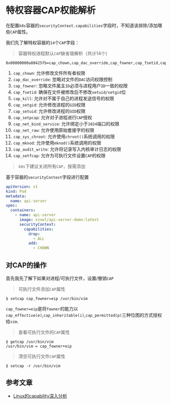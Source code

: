 # 特权容器CAP权能解析

在配置`k8s`容器的`securityContext.capabilities`字段时，不知道该排除/添加哪些`CAP`属性。

我们先了解特权容器的`14`个`CAP`字段：

> 容器特权进程默认`CAP`缺省值解析（共计14个）

```
0x00000000a80425fb=cap_chown,cap_dac_override,cap_fowner,cap_fsetid,cap_kill,cap_setgid,cap_setuid,cap_setpcap,cap_net_bind_service,cap_net_raw,cap_sys_chroot,cap_mknod,cap_audit_write,cap_setfcap
```

1. `cap_chown`: 允许修改文件所有者权限
2. `cap_dac_override`: 忽略对文件的`DAC`访问权限控制
3. `cap_fowner`: 忽略文件属主`ID`必须与进程用户`ID`一致的权限
4. `cap_fsetid`: 确保在文件被修改后不修改`setuid/setgid`位
5. `cap_kill`: 允许对不属于自己的进程发送信号的权限
6. `cap_setgid`: 允许修改进程的`GID`权限
7. `cap_setuid`: 允许修改进程的`UID`权限
8. `cap_setpcap`: 允许对子进程进行`CAP`授权
9. `cap_net_bind_service`: 允许绑定小于`1024`端口的权限
10. `cap_net_raw`: 允许使用原始套接字的权限
11. `cap_sys_chroot`: 允许使用`chroot()`系统调用的权限
12. `cap_mknod`: 允许使用`mknod()`系统调用的权限
13. `cap_audit_write`: 允许将记录写入内核审计日志的权限
14. `cap_setfcap`: 允许为可执行文件设置`CAP`的权限

> `k8s`下建议关闭所有`CAP`，按需添加

基于容器的`securityContext`字段进行配置

```yaml
apiVersion: v1
kind: Pod
metadata:
  name: api-server
spec:
  containers:
    - name: api-server
      image: xzxwl/api-server-demo:latest
      securityContext:
        capabilities:
          drop:
            - ALL
          add:
            - CHOWN
```

## 对CAP的操作

首先我先了解下如果对进程/可执行文件，设置/撤销`CAP`

> 可执行文件添加`CAP`属性

```shell
$ setcap cap_fowner=eip /usr/bin/vim
```

`cap_fowner=eip`是将`fowner`的能力以`cap_effective(e)`,`cap_inheritable(i)`,`cap_permitted(p)`三种位图的方式授权给`vim`.

> 查看可执行文件的`CAP`属性

```shell
$ getcap /usr/bin/vim
/usr/bin/vim = cap_fowner+eip
```

> 清空可执行文件`CAP`属性

```shell
$ setcap -r /usr/bin/vim
```

## 参考文章

- [Linux的capability深入分析](https://www.cnblogs.com/iamfy/archive/2012/09/20/2694977.html)